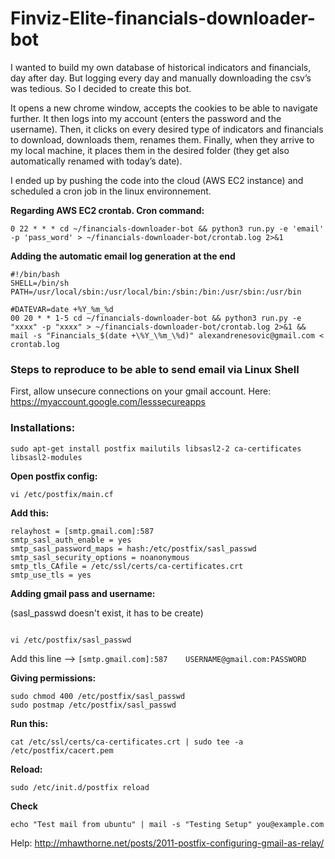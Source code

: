 # Finviz-Elite-financials-downloader-bot
I wanted to build my own database of historical indicators and financials, day after day. But logging every day and manually downloading the csv’s was tedious. So I decided to create this bot.

It opens a new chrome window, accepts the cookies to be able to navigate further. It then logs into my account (enters the password and the username).
Then, it clicks on every desired type of indicators and financials to download, downloads them, renames them. Finally, when they arrive to my local machine, it places them in the desired folder (they get also automatically renamed with today’s date).

I ended up by pushing the code into the cloud (AWS EC2 instance) and scheduled a cron job in the linux environnement.

<strong>Regarding AWS EC2 crontab. Cron command: </strong>

```
0 22 * * * cd ~/financials-downloader-bot && python3 run.py -e 'email' -p 'pass_word' > ~/financials-downloader-bot/crontab.log 2>&1
```

<strong> Adding the automatic email log  generation at the end </strong>
```
#!/bin/bash
SHELL=/bin/sh
PATH=/usr/local/sbin:/usr/local/bin:/sbin:/bin:/usr/sbin:/usr/bin

#DATEVAR=date +%Y_%m_%d
00 20 * * 1-5 cd ~/financials-downloader-bot && python3 run.py -e "xxxx" -p "xxxx" > ~/financials-downloader-bot/crontab.log 2>&1 && mail -s "Financials_$(date +\%Y_\%m_\%d)" alexandrenesovic@gmail.com < crontab.log
```
</n>

<h3>Steps to reproduce to be able to send email via Linux Shell</h3>

First, allow unsecure connections on your gmail account.
Here: https://myaccount.google.com/lesssecureapps

<h3>Installations:</h3>

```
sudo apt-get install postfix mailutils libsasl2-2 ca-certificates libsasl2-modules
```

<strong> Open postfix config:</strong>

```
vi /etc/postfix/main.cf
```

<strong>Add this:</strong>
```
relayhost = [smtp.gmail.com]:587
smtp_sasl_auth_enable = yes
smtp_sasl_password_maps = hash:/etc/postfix/sasl_passwd
smtp_sasl_security_options = noanonymous
smtp_tls_CAfile = /etc/ssl/certs/ca-certificates.crt
smtp_use_tls = yes
```

<strong>Adding gmail pass and username:</strong>
<p>(sasl_passwd doesn't exist, it has to be create)</p>

<code>
vi /etc/postfix/sasl_passwd
</code>

Add this line --> ```[smtp.gmail.com]:587    USERNAME@gmail.com:PASSWORD```


<strong>Giving permissions:</strong>
```
sudo chmod 400 /etc/postfix/sasl_passwd
sudo postmap /etc/postfix/sasl_passwd
```

<strong>Run this:</strong>

```
cat /etc/ssl/certs/ca-certificates.crt | sudo tee -a /etc/postfix/cacert.pem

```

<strong> Reload: </strong>

```
sudo /etc/init.d/postfix reload
```

<strong>Check</strong>
```
echo "Test mail from ubuntu" | mail -s "Testing Setup" you@example.com 
```

Help: http://mhawthorne.net/posts/2011-postfix-configuring-gmail-as-relay/
